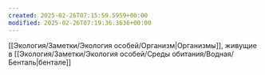 ```yaml
---
created: 2025-02-26T07:15:59.5959+00:00
modified: 2025-02-26T07:19:36.3636+00:00
---
```

[[Экология/Заметки/Экология особей/Организм|Организмы]], живущие в [[Экология/Заметки/Экология особей/Среды обитания/Водная/Бенталь|бентале]]